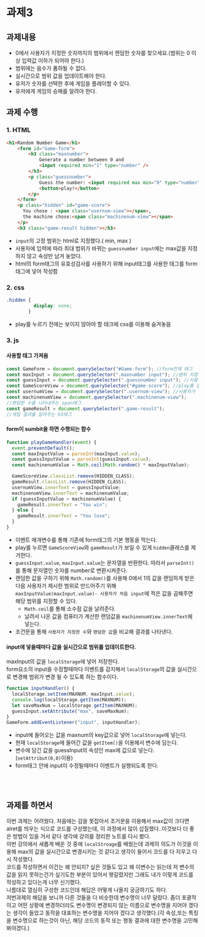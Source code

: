 # 과제3
## 과제내용
+ 0에서 사용자가 지정한 숫자까지의 범위에서 랜덤한 숫자를 찾으세요.(범위는 0 이상 입력값 이하가 되어야 한다.)
+ 범위에는 음수가 폼하될 수 없다.
+ 실시간으로 범위 값을 업데이트해야 한다.
+ 유저가 숫자를 선택한 후에 게임을 플레이할 수 있다.
+ 유저에게 게임의 승패를 알려야 한다.

## 과제 수행
### 1. HTML
```html
<h1>Random Number Game</h1>
    <form id="Game-form">
        <h3 class="maxnumber">
            Generate a number between 0 and
            <input required min="1" type="number" />
        </h3>
        <p class="guessnumber">
            Guess the number: <input required max min="0" type="number" />
            <button>play!</button>
        </p>
    </form>
    <p class="hidden" id="game-score">
      You chose : <span class="usernum-view"></span>,
      the machine chose:<span class="machinenum-view"></span>
    </p>
    <h3 class="game-result hidden"></h3>
```
+ `input`의 고정 범위는 html로 지정했다.( min, max )
+ 사용자에 입력에 따라 최대 범위가 바뀌는 `guessnumber input`에는 max값을 지정하지 않고 속성만 남겨 놓았다.
+ html의 form태그의 유효성검사를 사용하기 위해 input태그를 사용한 태그를 form태그에 넣어 작성함

### 2. css
```css
.hidden {
          display: none;
        }
```
+ play를 누르기 전에는 보이지 않아야 할 태크에 css를 이용해 숨겨놓음

### 3. js
#### 사용할 태그 가져옴
```javascript
const GameForm = document.querySelector("#Game-form"); //form전체 태그
const maxInput = document.querySelector(".maxnumber input"); //범위 지정 input태그
const guessInput = document.querySelector(".guessnumber input"); //사용자가 숫자를 입력하는 input 태그
const GameScoreView = document.querySelector("#game-score"); //play를 눌렀을때 나타나는 태그
const usernumView = document.querySelector(".usernum-view"); //사용자가 선택한 숫자를 보여주는 span태그
const machinenumView = document.querySelector(".machinenum-view");
//랜덤한 수를 나타내주는 span태그
const gameResult = document.querySelector(".game-result");
//게임 결과를 알려주는 h3태그

```
#### form이 sumbit을 하면 수행되는 함수

```javascript
function playGameHandler(event) {
  event.preventDefault();
  const maxInputValue = parseInt(maxInput.value);
  const guessInputValue = parseInt(guessInput.value);
  const machinenumValue = Math.ceil(Math.random() * maxInputValue);

  GameScoreView.classList.remove(HIDDEN_CLASS);
  gameResult.classList.remove(HIDDEN_CLASS);
  usernumView.innerText = guessInputValue;
  machinenumView.innerText = machinenumValue;
  if (guessInputValue > machinenumValue) {
    gameResult.innerText = "You win";
  } else {
    gameResult.innerText = "You lose";
  }
}
```
+ 이벤트 매개변수를 통해 기존에 form태그의 기본 행동을 막는다.
+ play를 누르면 `GameScoreView`와 `gameResult`가 보일 수 있게 `hidden`클래스를 제거한다.
+ `guessInput.value`, `maxInput.value`는 문자열을 반환한다. 따라서 `parseInt()`를 통해 문자열인 숫자를 number로 변환시켜준다.
+ 랜덤한 값을 구하기 위해 `Math.random()`를 사용해 0에서 1의 값을 랜덤하게 받은 다음 사용자가 제시한 범위로 만드어주기 위해 `maxInputValue(maxInput.value)- 사용자가 처음 input`에 적은 값을 곱해주면 해당 범위를 지정할 수 있다.
  + `Math.ceil`를 통해 소수점 값을 날려준다. 
  + 날려서 나온 값을 컴퓨터가 계산한 랜덤값을 `machinenumView.innerText`에 넣는다.
+ 조건문을 통해 `사용자가 지정한 수`와 `랜덤한 값`을 비교해 결과를 나타낸다.

#### input에 넣을때마다 값을 실시간으로 범위를 업데이트한다.
maxInput의 값을 `localStorage`에 넣어 저장한다.<br>
form요소의 input을 수정할때마다 이벤트를 감지해서 `localStorage`의 값을 실시간으로 변경해 범위가 변경 될 수 있도록 하는 함수이다.

```javascript
function inputHandler() {
  localStorage.setItem(MAXNUM, maxInput.value);
  console.log(localStorage.getItem(MAXNUM));
  let saveMaxNum = localStorage.getItem(MAXNUM);
  guessInput.setAttribute("max", saveMaxNum);
}
GameForm.addEventListener("input", inputHandler);
```
+ input에 들어오는 값을 maxnum의 key값으로 넣어 `localStorage`에 넣는다.
+ 현재 `localStorage`에 들어간 값을 `getItem()`을 이용해서 변수에 담는다.
+ 변수에 담긴 값을 guessInput의 속성인 max에 값으로 넣는다.(`setAttribut(0,0)`이용)
+ form태그 안에 input이 수정될때마다 이벤트가 실행되도록 한다.
<br>
<br>


## 과제를 하면서
이번 과제는 어려웠다.
처음에는 감을 못잡아서 조거문을 이용해서 max값이 크다면 alret를 띄우는 식으로 코드를 구성했는데, 이 과정에서 많이 삽질했다..이것보다 더 좋은 방법이 있을 거서 같다 생각에 강의를 정리한 노트를 다시 봤다.<br>
이번 강의에서 새롭게 배운 것 중에 `localStroage`를 배웠는데 과제의 의도가 이것을 이용해 max의 값을 실시간으로 변경시키는 것 같다고 생각이 들어서 코드를 다 지우고 다시 작성했다.<br>
코드를 작성하면서 이건는 왜 안되지? 싶은 것들도 있고 왜 이변수는 읽는데 저 변수의 값을 읽지 못하는건가 싶기도한 부분이 있어서 헷갈렸지만 그래도 내가 이렇게 코드를 작성하고 있다는게 너무 신기했다. <br>
나름대로 열심히 구성한 코드인데 해답은 어떻게 나올지 궁금하기도 하다.<br>
저번과제의 해답을 보니까 다른 것들을 다 비슷한데 변수명이 너무 달랐다. 좀더 포괄적이고 어떤 상황에 변경하더라도 변수명이 변경되지 않는 이름으로 변수명을 지어야 겠다는 생각이 들었고 동작을 대표하는 변수명을 지어야 겠다고 생각했다.(각 속성,또는 특징을 변수명으로 하는것이 아닌, 해당 코드의 동작 또는 행동 결과에 대한 변수명을 고민해봐야겠다.)